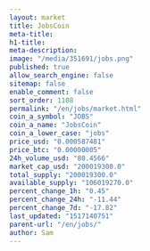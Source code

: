 ```yaml
---
layout: market
title: JobsCoin
meta-title: 
h1-title: 
meta-description: 
image: "/media/351691/jobs.png"
published: true
allow_search_engine: false
sitemap: false
enable_comment: false
sort_order: 1108
permalink: "/en/jobs/market.html"
coin_a_symbol: "JOBS"
coin_a_name: "JobsCoin"
coin_a_lower_case: "jobs"
price_usd: "0.000587481"
price_btc: "0.00000005"
24h_volume_usd: "80.4566"
market_cap_usd: "200019300.0"
total_supply: "200019300.0"
available_supply: "106019270.0"
percent_change_1h: "0.45"
percent_change_24h: "-11.44"
percent_change_7d: "-17.82"
last_updated: "1517140751"
parent-url: "/en/jobs/"
author: Sam
---
```



